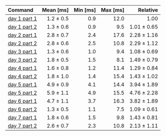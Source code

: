 | Command | Mean [ms] | Min [ms] | Max [ms] | Relative |
|:---|---:|---:|---:|---:|
| [day 1 part 1](/src/bin/day1.rs) | 1.2 ± 0.5 | 0.9 | 12.0 | 1.00 |
| [day 1 part 2](/src/bin/day1.rs) | 1.3 ± 0.6 | 0.9 | 9.5 | 1.01 ± 0.65 |
| [day 2 part 1](/src/bin/day2.rs) | 2.8 ± 0.7 | 2.4 | 17.6 | 2.28 ± 1.16 |
| [day 2 part 2](/src/bin/day2.rs) | 2.8 ± 0.6 | 2.5 | 10.8 | 2.29 ± 1.12 |
| [day 3 part 1](/src/bin/day3.rs) | 1.3 ± 0.6 | 1.0 | 9.4 | 1.08 ± 0.69 |
| [day 3 part 2](/src/bin/day3.rs) | 1.8 ± 0.5 | 1.5 | 8.1 | 1.49 ± 0.79 |
| [day 4 part 1](/src/bin/day4.rs) | 1.6 ± 0.8 | 1.2 | 11.4 | 1.29 ± 0.84 |
| [day 4 part 2](/src/bin/day4.rs) | 1.8 ± 1.0 | 1.4 | 15.4 | 1.43 ± 1.02 |
| [day 5 part 1](/src/bin/day5.rs) | 4.9 ± 0.9 | 4.1 | 14.4 | 3.94 ± 1.89 |
| [day 5 part 2](/src/bin/day5.rs) | 5.9 ± 1.1 | 4.9 | 15.5 | 4.76 ± 2.28 |
| [day 6 part 1](/src/bin/day6.rs) | 4.7 ± 1.1 | 3.7 | 16.3 | 3.82 ± 1.89 |
| [day 6 part 2](/src/bin/day6.rs) | 1.3 ± 0.5 | 1.1 | 7.5 | 1.09 ± 0.61 |
| [day 7 part 1](/src/bin/day7.rs) | 1.8 ± 0.6 | 1.5 | 9.8 | 1.43 ± 0.81 |
| [day 7 part 2](/src/bin/day7.rs) | 2.6 ± 0.7 | 2.3 | 10.8 | 2.13 ± 1.11 |
